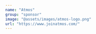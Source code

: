 ```yaml
---
name: "Atmos"
group: "sponsor"
image: "@assets/images/atmos-logo.png"
url: "https://www.joinatmos.com/"
---
```


